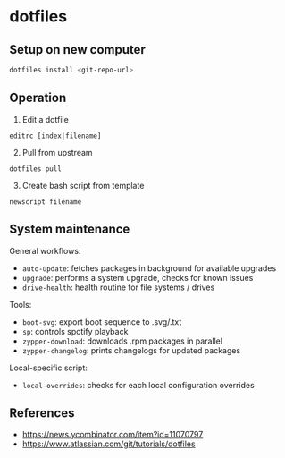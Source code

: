 # dotfiles

## Setup on new computer

```bash
dotfiles install <git-repo-url>
```

## Operation

1. Edit a dotfile

```
editrc [index|filename]
```

2. Pull from upstream

```
dotfiles pull
```

3. Create bash script from template

```
newscript filename
```

## System maintenance

General workflows:

* `auto-update`: fetches packages in background for available upgrades
* `upgrade`: performs a system upgrade, checks for known issues
* `drive-health`: health routine for file systems / drives

Tools:

* `boot-svg`: export boot sequence to .svg/.txt
* `sp`: controls spotify playback
* `zypper-download`: downloads .rpm packages in parallel
* `zypper-changelog`: prints changelogs for updated packages

Local-specific script:

* `local-overrides`: checks for each local configuration overrides

## References

* https://news.ycombinator.com/item?id=11070797
* https://www.atlassian.com/git/tutorials/dotfiles
